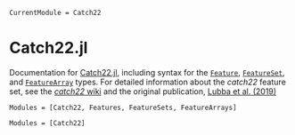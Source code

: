 ```@meta
CurrentModule = Catch22
```

# Catch22.jl

Documentation for [Catch22.jl](https://github.com/brendanjohnharris/Catch22.jl), including syntax for the [`Feature`](@ref), [`FeatureSet`](@ref), and [`FeatureArray`](@ref) types.
For detailed information about the _catch22_ feature set, see the [_catch22_ wiki](https://github.com/DynamicsAndNeuralSystems/catch22/wiki) and the original publication, [Lubba et al. (2019)](https://doi.org/10.1007/s10618-019-00647-x)

```@index
Modules = [Catch22, Features, FeatureSets, FeatureArrays]
```

```@autodocs
Modules = [Catch22]
```
